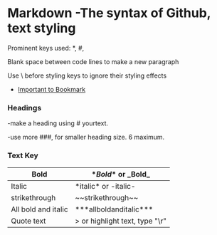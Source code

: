 # Markdown -The syntax of Github, text styling

  Prominent keys used: *, #, 
  
  Blank space between code lines to make a new paragraph 
  
  Use \ before styling keys to ignore their styling effects

* [Important to Bookmark](https://docs.github.com/en/github/writing-on-github/basic-writing-and-formatting-syntax)

### Headings 
 -make a heading using \# yourtext.
 
 -use more ###, for smaller heading size. 6 maximum.
 
 
 ### Text Key
 Bold | \**Bold** or \_Bold_
 ----- | -----
 Italic | \*italic* or \-italic-
 strikethrough | \~~strikethrough~~
 All bold and italic | \*\*\*allboldanditalic\*\*\*
 Quote text | \> or highlight text, type "\r"
  
  
  

  
  
  
  
  
